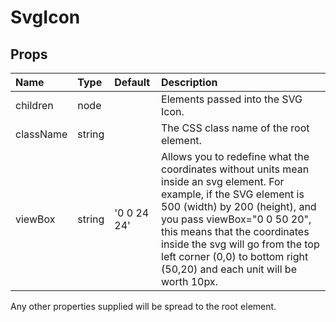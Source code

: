 SvgIcon
=======



Props
-----

| Name | Type | Default | Description |
|:-----|:-----|:--------|:------------|
| children | node |  | Elements passed into the SVG Icon. |
| className | string |  | The CSS class name of the root element. |
| viewBox | string | '0 0 24 24' | Allows you to redefine what the coordinates without units mean inside an svg element. For example, if the SVG element is 500 (width) by 200 (height), and you pass viewBox="0 0 50 20", this means that the coordinates inside the svg will go from the top left corner (0,0) to bottom right (50,20) and each unit will be worth 10px. |

Any other properties supplied will be spread to the root element.
